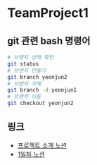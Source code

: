 # TeamProject1



## git 관련 bash 명령어
```bash
# 브랜치 상태 확인
git status
# 브랜치 만들기
git branch yeonjun2
# 브랜치 삭제
git branch -d yeonjun1
# 브랜치 이동
git checkout yeonjun2
```





## 링크
- [프로젝트 소개 노션](https://codestates.notion.site/AIB-17-Team-Project-1-2023-05-15-2023-05-25-9454e090dcdf4cf891c71c0b4bd2ba5e)
- [1일차 노션](https://www.notion.so/1-1-23de33f86c034ca4836fb0d45bbad632)